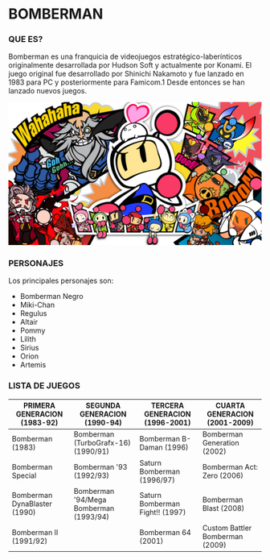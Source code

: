 # BOMBERMAN

### QUE ES?

Bomberman es una franquicia de videojuegos estratégico-laberínticos originalmente desarrollada por Hudson Soft y actualmente por Konami. El juego original fue desarrollado por Shinichi Nakamoto y fue lanzado en 1983 para PC y posteriormente para Famicom.1 Desde entonces se han lanzado nuevos juegos.

![alt text](https://github.com/yumaax/UF4/blob/master/apps.14348.71208054335180025.9dd89be8-a061-44ec-9dd8-3cfa7377d7ee.jpg "Logo Title Text 1")

### PERSONAJES

Los principales personajes son:
* Bomberman Negro
* Miki-Chan
* Regulus
* Altair
* Pommy
* Lilith
* Sirius
* Orion
* Artemis

### LISTA DE JUEGOS

| PRIMERA GENERACION (1983-92) | SEGUNDA GENERACION (1990-94) | TERCERA GENERACION  (1996-2001)| CUARTA GENERACION (2001-2009)|
| -----------------------------| -----------------------------|--------------------------------|------------------------------|
|Bomberman (1983)              |Bomberman (TurboGrafx-16) (1990/91)|Bomberman B-Daman (1996)   |Bomberman Generation (2002)   |
|Bomberman Special             |Bomberman '93 (1992/93)       | Saturn Bomberman (1996/97)     |Bomberman Act: Zero (2006)    |
|Bomberman DynaBlaster (1990)  |Bomberman '94/Mega Bomberman (1993/94)|Saturn Bomberman Fight!! (1997)|Bomberman Blast (2008) |
|Bomberman II (1991/92)        |                              | Bomberman 64 (2001)    |  Custom Battler Bomberman (2009)     |

